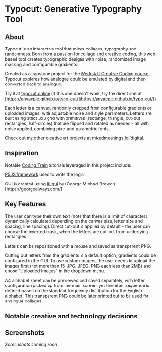 # Typocut: Generative Typography Tool

## About

Typocut is an interactive tool that mixes collages, typography and randomness. Born from a passion for collage and creative coding, this web-based tool creates typographic designs with noise, randomized image masking and configurable gradients. 

Created as a capstone project for the [Werkstatt Creative Coding course](https://werkstatt.school/creative-coding), Typocut explores how analogue could be emulated by digital and then converted back to analogue.

Try it at [typocut.online](typocut.online)
(if this one doesn't work, try the direct one at [https://anyaepie.github.io/typo-cut/](https://anyaepie.github.io/typo-cut/)) 

Each letter is a canvas, randomly cropped from configurable gradients or uploaded images, with adjustable noise and style parameters. Letters are built using strict 3x3 grid with primitives (rectange, triangle, cut-out rectangles, half-circles) that are flipped and rotated as needed - all with noise applied, combining pixel and parametric fonts.

Check out my other creative art projects at [mixedmeanings.lol/digital](https://www.mixedmeanings.lol/digital).

## Inspiration

Notable [Coding Train](https://thecodingtrain.com/) tutorials leveraged in this project include:

[P5JS framework](https://p5js.org/) used to write the logic

GUI is created using [lil-gui](https://lil-gui.georgealways.com/#) by (George Michael Brower)[https://georgealways.com/]

## Key Features

The user can type their own text (note that there is a limit of characters dynamically calculated depending on the canvas size, letter size and spacing, line spacing). Direct cut-out is applied by default - the user can choose the inverted mask, when the letters are cut-out from underlying rectangles.

Letters can be repositioned with a mouse and saved as transparent PNG.

Cutting out letters from the gradients is a default option, gradients could be configured in the GUI. To use custom images, the user needs to upload the images first (not more than 15, JPG, JPEG, PNG each less than 2MB) and chose "Uploaded Images" in the dropdown menu.

A4 alphabet sheet can be previewed and saved separately, with letter configuration picked up from the main screen, yet the letter sequence is defined based on the standard frequency distribution for the English alphabet. This transparent PNG could be later printed out to be used for analogue collages.

## Notable creative and technology decisions

## Screenshots

*Screenshots coming soon*


